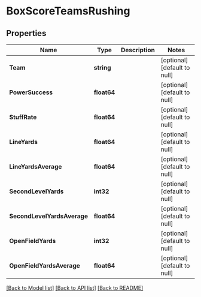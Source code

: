 # BoxScoreTeamsRushing

## Properties
Name | Type | Description | Notes
------------ | ------------- | ------------- | -------------
**Team** | **string** |  | [optional] [default to null]
**PowerSuccess** | **float64** |  | [optional] [default to null]
**StuffRate** | **float64** |  | [optional] [default to null]
**LineYards** | **float64** |  | [optional] [default to null]
**LineYardsAverage** | **float64** |  | [optional] [default to null]
**SecondLevelYards** | **int32** |  | [optional] [default to null]
**SecondLevelYardsAverage** | **float64** |  | [optional] [default to null]
**OpenFieldYards** | **int32** |  | [optional] [default to null]
**OpenFieldYardsAverage** | **float64** |  | [optional] [default to null]

[[Back to Model list]](../README.md#documentation-for-models) [[Back to API list]](../README.md#documentation-for-api-endpoints) [[Back to README]](../README.md)

